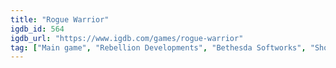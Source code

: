 ```yaml
---
title: "Rogue Warrior"
igdb_id: 564
igdb_url: "https://www.igdb.com/games/rogue-warrior"
tag: ["Main game", "Rebellion Developments", "Bethesda Softworks", "Shooter", "Tactical", "Single player", "Multiplayer", "First person", "Third person", "Action", "Stealth", "Sandbox"]
---
```

